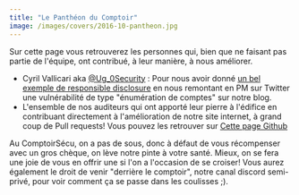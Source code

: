 ```yaml
---
title: "Le Panthéon du Comptoir"
image: /images/covers/2016-10-pantheon.jpg
---
```


Sur cette page vous retrouverez les personnes qui, bien que ne faisant pas partie de l'équipe, ont contribué, à leur manière, à nous améliorer.

- Cyril Vallicari aka [@Ug_0Security](https://twitter.com/Ug_0Security) : Pour nous avoir donné [un bel exemple de responsible disclosure](https://twitter.com/Ug_0Security/status/786921727750238208) en nous remontant en PM sur Twitter une vulnérabilité de type "énumération de comptes" sur notre blog.
- L'ensemble de nos auditeurs qui ont apporté leur pierre à l'édifice en contribuant directement à l'amélioration de notre site internet, à grand coup de Pull requests! Vous pouvez les retrouver sur [Cette page Github](https://github.com/comptoirsecu/csec-hugo/graphs/contributors)


Au ComptoirSécu, on a pas de sous, donc à défaut de vous récompenser avec un gros chèque, on lève notre pinte à votre santé. Mieux, on se fera une joie de vous en offrir une si l'on a l'occasion de se croiser! Vous aurez également le droit de venir "derrière le comptoir", notre canal discord semi-privé, pour voir comment ça se passe dans les coulisses ;).
